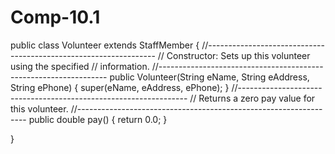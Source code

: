 # Comp-10.1

public class Volunteer extends StaffMember
{
//-----------------------------------------------------------------
// Constructor: Sets up this volunteer using the specified
// information.
//-----------------------------------------------------------------
    public Volunteer(String eName, String eAddress, String ePhone)
    {
        super(eName, eAddress, ePhone);
    }
//-----------------------------------------------------------------
// Returns a zero pay value for this volunteer.
//-----------------------------------------------------------------
    public double pay()
    {
        return 0.0;
    }
    
}
